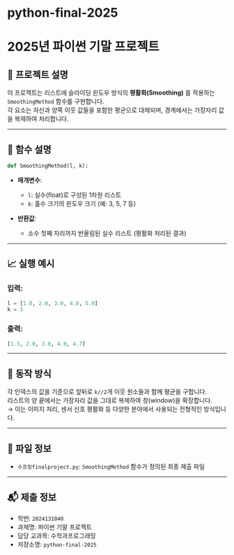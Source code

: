 # python-final-2025
# 2025년 파이썬 기말 프로젝트 

## 📌 프로젝트 설명

이 프로젝트는 리스트에 슬라이딩 윈도우 방식의 **평활화(Smoothing)** 를 적용하는 `SmoothingMethod` 함수를 구현합니다.  
각 요소는 자신과 양쪽 이웃 값들을 포함한 평균으로 대체되며, 경계에서는 가장자리 값을 복제하여 처리합니다.

---

## 🔧 함수 설명

```python
def SmoothingMethod(l, k):
```

- **매개변수**:
  - `l`: 실수(float)로 구성된 1차원 리스트
  - `k`: 홀수 크기의 윈도우 크기 (예: 3, 5, 7 등)

- **반환값**:
  - 소수 첫째 자리까지 반올림된 실수 리스트 (평활화 처리된 결과)

---

## 📈 실행 예시

### 입력:
```python
l = [1.0, 2.0, 3.0, 4.0, 5.0]
k = 3
```

### 출력:
```python
[1.3, 2.0, 3.0, 4.0, 4.7]
```

---

## 🧪 동작 방식

각 인덱스의 값을 기준으로 앞뒤로 `k//2`개 이웃 원소들과 함께 평균을 구합니다.  
리스트의 양 끝에서는 가장자리 값을 그대로 복제하여 창(window)을 확장합니다.  
→ 이는 이미지 처리, 센서 신호 평활화 등 다양한 분야에서 사용되는 전형적인 방식입니다.

---

## 📂 파일 정보

- `수프밍finalproject.py`: `SmoothingMethod` 함수가 정의된 최종 제출 파일

---

## 📬 제출 정보

- 학번: `2024131040`  
- 과제명: 파이썬 기말 프로젝트  
- 담당 교과목: 수학과프로그래밍  
- 저장소명: `python-final-2025`
